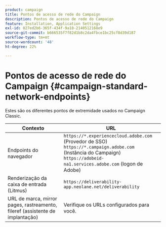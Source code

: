 ```yaml
---
product: campaign
title: Pontos de acesso de rede do Campaign
description: Pontos de acesso de rede do Campaign
feature: Installation, Application Settings
exl-id: 027ed2b6-365f-434f-9a18-2140512168e9
source-git-commit: b666535f7f82d1b8c2da4fbce1bc25cf8d39d187
workflow-type: tm+mt
source-wordcount: '48'
ht-degree: 22%

---
```


# Pontos de acesso de rede do Campaign {#campaign-standard-network-endpoints}



Estes são os diferentes pontos de extremidade usados no Campaign Classic.

| Contexto | URL |
|--- |--- |
| Endpoints do navegador | `https://*.experiencecloud.adobe.com` (Provedor de SSO)<br>`https://*.campaign.adobe.com` (Instância do Campaign)<br>`https://adobeid-na1.services.adobe.com` (logon de Adobe) |
| Renderização da caixa de entrada (Litmus) | `https://deliverability-app.neolane.net/deliverability` |
| URL de marca, mirror pages, rastreamento, fileref (assistente de implantação) | Verifique os URLs configurados para você. |
